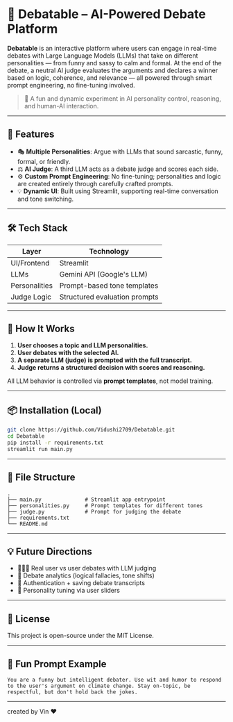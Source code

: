 # 🧠 Debatable – AI-Powered Debate Platform

**Debatable** is an interactive platform where users can engage in real-time debates with Large Language Models (LLMs) that take on different personalities — from funny and sassy to calm and formal. At the end of the debate, a neutral AI judge evaluates the arguments and declares a winner based on logic, coherence, and relevance — all powered through smart prompt engineering, no fine-tuning involved.

> 🎤 A fun and dynamic experiment in AI personality control, reasoning, and human-AI interaction.

---

## 🎯 Features

- 🎭 **Multiple Personalities**: Argue with LLMs that sound sarcastic, funny, formal, or friendly.
- ⚖️ **AI Judge**: A third LLM acts as a debate judge and scores each side.
- ⚙️ **Custom Prompt Engineering**: No fine-tuning; personalities and logic are created entirely through carefully crafted prompts.
- 💡 **Dynamic UI**: Built using Streamlit, supporting real-time conversation and tone switching.

---

## 🛠 Tech Stack

| Layer        | Technology                     |
|--------------|-------------------------------|
| UI/Frontend  | Streamlit                      |
| LLMs         | Gemini API (Google's LLM)      |
| Personalities| Prompt-based tone templates    |
| Judge Logic  | Structured evaluation prompts  |

---

## 🧠 How It Works

1. **User chooses a topic and LLM personalities.**
2. **User debates with the selected AI.**
3. **A separate LLM (judge) is prompted with the full transcript.**
4. **Judge returns a structured decision with scores and reasoning.**

All LLM behavior is controlled via **prompt templates**, not model training.

---

## 📦 Installation (Local)

```bash
git clone https://github.com/Vidushi2709/Debatable.git
cd Debatable
pip install -r requirements.txt
streamlit run main.py
````
---

## 📁 File Structure

```
.
├── main.py              # Streamlit app entrypoint
├── personalities.py     # Prompt templates for different tones
├── judge.py             # Prompt for judging the debate
├── requirements.txt
└── README.md
```

---

## 💡 Future Directions

* 🧑‍🤝‍🧑 Real user vs user debates with LLM judging
* 🧠 Debate analytics (logical fallacies, tone shifts)
* 🔐 Authentication + saving debate transcripts
* 🎯 Personality tuning via user sliders

---

## 📄 License

This project is open-source under the MIT License.

---

## 👀 Fun Prompt Example

```text
You are a funny but intelligent debater. Use wit and humor to respond to the user's argument on climate change. Stay on-topic, be respectful, but don't hold back the jokes.
```

---
created by Vin ❤️
